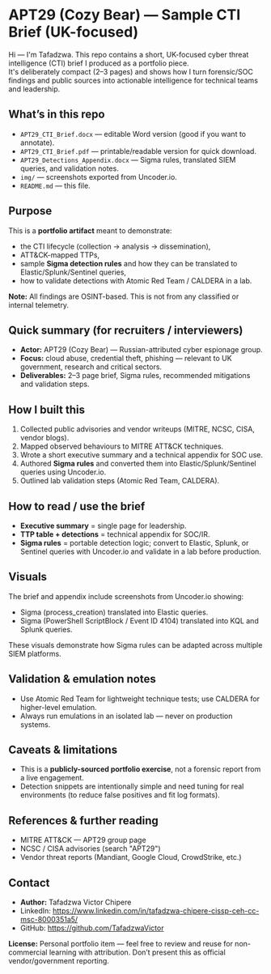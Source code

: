 
# APT29 (Cozy Bear) — Sample CTI Brief (UK-focused)

Hi — I'm Tafadzwa. This repo contains a short, UK-focused cyber threat intelligence (CTI) brief I produced as a portfolio piece.  
It's deliberately compact (2–3 pages) and shows how I turn forensic/SOC findings and public sources into actionable intelligence for technical teams and leadership.

## What’s in this repo
- `APT29_CTI_Brief.docx` — editable Word version (good if you want to annotate).  
- `APT29_CTI_Brief.pdf` — printable/readable version for quick download.  
- `APT29_Detections_Appendix.docx` — Sigma rules, translated SIEM queries, and validation notes.  
- `img/` — screenshots exported from Uncoder.io.  
- `README.md` — this file.

## Purpose
This is a **portfolio artifact** meant to demonstrate:
- the CTI lifecycle (collection → analysis → dissemination),  
- ATT&CK-mapped TTPs,  
- sample **Sigma detection rules** and how they can be translated to Elastic/Splunk/Sentinel queries,  
- how to validate detections with Atomic Red Team / CALDERA in a lab.

**Note:** All findings are OSINT-based. This is not from any classified or internal telemetry.

## Quick summary (for recruiters / interviewers)
- **Actor:** APT29 (Cozy Bear) — Russian-attributed cyber espionage group.  
- **Focus:** cloud abuse, credential theft, phishing — relevant to UK government, research and critical sectors.  
- **Deliverables:** 2–3 page brief, Sigma rules, recommended mitigations and validation steps.

## How I built this
1. Collected public advisories and vendor writeups (MITRE, NCSC, CISA, vendor blogs).  
2. Mapped observed behaviours to MITRE ATT&CK techniques.  
3. Wrote a short executive summary and a technical appendix for SOC use.  
4. Authored **Sigma rules** and converted them into Elastic/Splunk/Sentinel queries using Uncoder.io.  
5. Outlined lab validation steps (Atomic Red Team, CALDERA).

## How to read / use the brief
- **Executive summary** = single page for leadership.  
- **TTP table + detections** = technical appendix for SOC/IR.  
- **Sigma rules** = portable detection logic; convert to Elastic, Splunk, or Sentinel queries with Uncoder.io and validate in a lab before production.

## Visuals
The brief and appendix include screenshots from Uncoder.io showing:
- Sigma (process_creation) translated into Elastic queries.  
- Sigma (PowerShell ScriptBlock / Event ID 4104) translated into KQL and Splunk queries.  

These visuals demonstrate how Sigma rules can be adapted across multiple SIEM platforms.

## Validation & emulation notes
- Use Atomic Red Team for lightweight technique tests; use CALDERA for higher-level emulation.  
- Always run emulations in an isolated lab — never on production systems.

## Caveats & limitations
- This is a **publicly-sourced portfolio exercise**, not a forensic report from a live engagement.  
- Detection snippets are intentionally simple and need tuning for real environments (to reduce false positives and fit log formats).

## References & further reading
- MITRE ATT&CK — APT29 group page  
- NCSC / CISA advisories (search "APT29")  
- Vendor threat reports (Mandiant, Google Cloud, CrowdStrike, etc.)

## Contact
- **Author:** Tafadzwa Victor Chipere  
- LinkedIn: https://www.linkedin.com/in/tafadzwa-chipere-cissp-ceh-cc-msc-8000351a5/  
- GitHub: https://github.com/TafadzwaVictor

**License:** Personal portfolio item — feel free to review and reuse for non-commercial learning with attribution. Don’t present this as official vendor/government reporting.
